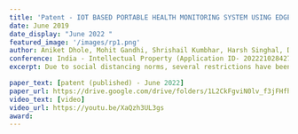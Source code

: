 ```yaml
---
title: 'Patent - IOT BASED PORTABLE HEALTH MONITORING SYSTEM USING EDGE COMPUTING'
date: June 2019
date_display: "June 2022 "
featured_image: '/images/rp1.png'
author: Aniket Dhole, Mohit Gandhi, Shrishail Kumbhar, Harsh Singhal, Dr. Sonal Gore
conference: India - Intellectual Property (Application ID- 202221028427)
excerpt: Due to social distancing norms, several restrictions have been established in public settings due to the COVID-19 pandemic. In offices and schools, there are no automated systems or procedures for managing large groups of people. Some systems use camera footage of workspaces to verify whether individuals are wearing masks, and temperature checks are done manually by designated authorities and processed on massive servers. The paper contains a proposed prototype of a portable device that can manage if individuals entering the workspace are wearing masks, and have an appropriate heart pulse rate using M5Stack Core2, ESP32 Camera Module, and distance sensors. For optimization and fast Mask Detection Model which will run entirely on the device, Tensorflow Lite and Edge Computing are used. The mask detection model achieves an accuracy of 87.8%. Here the focus was on edge computing with limited RAM usage and with an optimized MobileNetV1 model.

paper_text: [patent (published) - June 2022]
paper_url: https://drive.google.com/drive/folders/1L2CkFgviN0lv_f3jFHfha9MHlxxLSLto?usp=sharing
video_text: [video]
video_url: https://youtu.be/XaQzh3UL3gs
award: 
---
```


